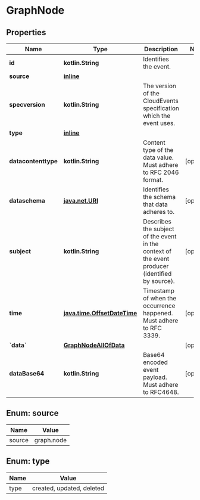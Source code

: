
# GraphNode

## Properties
| Name | Type | Description | Notes |
| ------------ | ------------- | ------------- | ------------- |
| **id** | **kotlin.String** | Identifies the event. |  |
| **source** | [**inline**](#Source) |  |  |
| **specversion** | **kotlin.String** | The version of the CloudEvents specification which the event uses. |  |
| **type** | [**inline**](#Type) |  |  |
| **datacontenttype** | **kotlin.String** | Content type of the data value. Must adhere to RFC 2046 format. |  [optional] |
| **dataschema** | [**java.net.URI**](java.net.URI.md) | Identifies the schema that data adheres to. |  [optional] |
| **subject** | **kotlin.String** | Describes the subject of the event in the context of the event producer (identified by source). |  [optional] |
| **time** | [**java.time.OffsetDateTime**](java.time.OffsetDateTime.md) | Timestamp of when the occurrence happened. Must adhere to RFC 3339. |  [optional] |
| **&#x60;data&#x60;** | [**GraphNodeAllOfData**](GraphNodeAllOfData.md) |  |  [optional] |
| **dataBase64** | **kotlin.String** | Base64 encoded event payload. Must adhere to RFC4648. |  [optional] |


<a id="Source"></a>
## Enum: source
| Name | Value |
| ---- | ----- |
| source | graph.node |


<a id="Type"></a>
## Enum: type
| Name | Value |
| ---- | ----- |
| type | created, updated, deleted |



